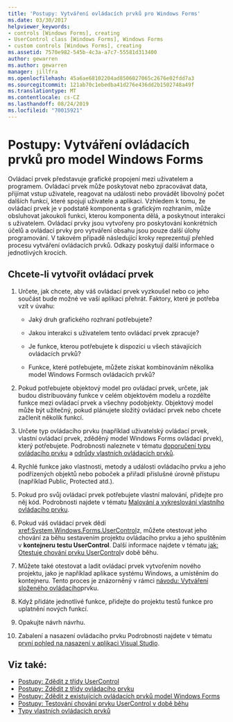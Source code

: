 ```yaml
---
title: 'Postupy: Vytváření ovládacích prvků pro Windows Forms'
ms.date: 03/30/2017
helpviewer_keywords:
- controls [Windows Forms], creating
- UserControl class [Windows Forms], Windows Forms
- custom controls [Windows Forms], creating
ms.assetid: 7570e982-545b-4c3a-a7c7-55581d313400
author: gewarren
ms.author: gewarren
manager: jillfra
ms.openlocfilehash: 45a6ae68102204ad8506027065c2676e02fdd7a3
ms.sourcegitcommit: 121ab70c1ebedba41d276e436dd2b1502748a49f
ms.translationtype: MT
ms.contentlocale: cs-CZ
ms.lasthandoff: 08/24/2019
ms.locfileid: "70015921"
---
```

# <a name="how-to-author-controls-for-windows-forms"></a>Postupy: Vytváření ovládacích prvků pro model Windows Forms

Ovládací prvek představuje grafické propojení mezi uživatelem a programem. Ovládací prvek může poskytovat nebo zpracovávat data, přijímat vstup uživatele, reagovat na události nebo provádět libovolný počet dalších funkcí, které spojují uživatele a aplikaci. Vzhledem k tomu, že ovládací prvek je v podstatě komponenta s grafickým rozhraním, může obsluhovat jakoukoli funkci, kterou komponenta dělá, a poskytnout interakci s uživatelem. Ovládací prvky jsou vytvořeny pro poskytování konkrétních účelů a ovládací prvky pro vytváření obsahu jsou pouze další úlohy programování. V takovém případě následující kroky reprezentují přehled procesu vytváření ovládacích prvků. Odkazy poskytují další informace o jednotlivých krocích.

## <a name="to-author-a-control"></a>Chcete-li vytvořit ovládací prvek

1. Určete, jak chcete, aby váš ovládací prvek vyzkoušel nebo co jeho součást bude možné ve vaší aplikaci přehrát. Faktory, které je potřeba vzít v úvahu:

    - Jaký druh grafického rozhraní potřebujete?

    - Jakou interakci s uživatelem tento ovládací prvek zpracuje?

    - Je funkce, kterou potřebujete k dispozici u všech stávajících ovládacích prvků?

    - Funkce, které potřebujete, můžete získat kombinováním několika model Windows Formsch ovládacích prvků?

2. Pokud potřebujete objektový model pro ovládací prvek, určete, jak budou distribuovány funkce v celém objektovém modelu a rozdělte funkce mezi ovládací prvek a všechny podobjekty. Objektový model může být užitečný, pokud plánujete složitý ovládací prvek nebo chcete začlenit několik funkcí.

3. Určete typ ovládacího prvku (například uživatelský ovládací prvek, vlastní ovládací prvek, zděděný model Windows Forms ovládací prvek), který potřebujete. Podrobnosti naleznete v tématu [doporučení typu ovládacího prvku](control-type-recommendations.md) a [odrůdy vlastních ovládacích prvků](varieties-of-custom-controls.md).

4. Rychlé funkce jako vlastnosti, metody a události ovládacího prvku a jeho podřízených objektů nebo poboček a přiřadí příslušné úrovně přístupu (například Public, Protected atd.).

5. Pokud pro svůj ovládací prvek potřebujete vlastní malování, přidejte pro něj kód. Podrobnosti najdete v tématu [Malování a vykreslování vlastního ovládacího prvku](custom-control-painting-and-rendering.md).

6. Pokud váš ovládací prvek dědí <xref:System.Windows.Forms.UserControl>z, můžete otestovat jeho chování za běhu sestavením projektu ovládacího prvku a jeho spuštěním v **kontejneru testu UserControl**. Další informace najdete v tématu [jak: Otestuje chování prvku UserControl](how-to-test-the-run-time-behavior-of-a-usercontrol.md)v době běhu.

7. Můžete také otestovat a ladit ovládací prvek vytvořením nového projektu, jako je například aplikace systému Windows, a umístěním do kontejneru. Tento proces je znázorněný v rámci [návodu: Vytváření složeného ovládacího](walkthrough-authoring-a-composite-control-with-visual-csharp.md)prvku.

8. Když přidáte jednotlivé funkce, přidejte do projektu testů funkce pro uplatnění nových funkcí.

9. Opakujte návrh návrhu.

10. Zabalení a nasazení ovládacího prvku Podrobnosti najdete v tématu [první pohled na nasazení v aplikaci Visual Studio](/visualstudio/deployment/deploying-applications-services-and-components).

## <a name="see-also"></a>Viz také:

- [Postupy: Zdědit z třídy UserControl](how-to-inherit-from-the-usercontrol-class.md)
- [Postupy: Zdědit z třídy ovládacího prvku](how-to-inherit-from-the-control-class.md)
- [Postupy: Zdědit z existujících ovládacích prvků model Windows Forms](how-to-inherit-from-existing-windows-forms-controls.md)
- [Postupy: Testování chování prvku UserControl v době běhu](how-to-test-the-run-time-behavior-of-a-usercontrol.md)
- [Typy vlastních ovládacích prvků](varieties-of-custom-controls.md)
